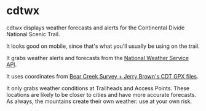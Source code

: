 # cdtwx

cdtwx displays weather forecasts and alerts for the Continental Divide National Scenic Trail.

It looks good on mobile, since that's what you'll usually be using on the trail.

It grabs weather alerts and forecasts from the [National Weather Service API](https://forecast-v3.weather.gov/documentation).

It uses coordinates from [Bear Creek Survey + Jerry Brown's CDT GPX files](http://www.bearcreeksurvey.com/).

It only grabs weather conditions at Trailheads and Access Points. These locations are likely to be closer to cities and have more accurate forecasts. As always, the mountains create their own weather: use at your own risk.
